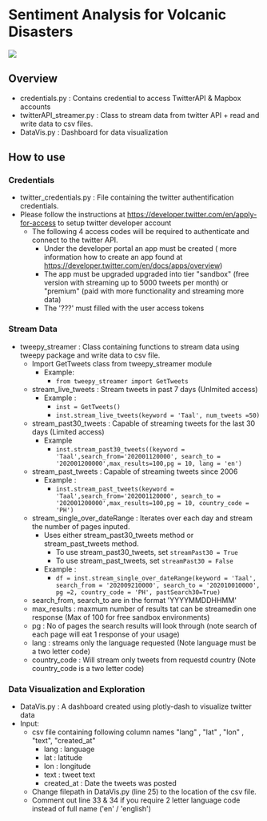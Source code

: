 # Sentiment Analysis for Volcanic Disasters

![](Images-Gifs/dash-App4.gif)

## Overview 
* credentials.py : Contains credential to access TwitterAPI & Mapbox accounts
* twitterAPI_streamer.py : Class to stream data from twitter API + read and write data to csv files.
* DataVis.py : Dashboard for data visualization

## How to use

### Credentials
* twitter_credentials.py : File containing the twitter authentification credentials. 
* Please follow the instructions at https://developer.twitter.com/en/apply-for-access to setup twitter developer account
  * The following 4 access codes will be required to authenticate and connect to the twitter API.
      * Under the developer portal an app must be created ( more information how to create an app found at https://developer.twitter.com/en/docs/apps/overview)
      * The app must be upgraded upgraded into tier "sandbox" (free version with streaming up to 5000 tweets per month) or "premium" (paid with more functionality and streaming more data)
      * The '???' must filled with the user access tokens
      
### Stream Data  
* tweepy_streamer : Class containing functions to stream data using tweepy package and write data to csv file.
  * Import GetTweets class from tweepy_streamer module
    * Example:
      * `from tweepy_streamer import GetTweets`
  * stream_live_tweets : Stream tweets in past 7 days (Unlmited access)
    * Example :
      * `inst = GetTweets()`
      * `inst.stream_live_tweets(keyword = 'Taal', num_tweets =50)`
  * stream_past30_tweets : Capable of streaming tweets for the last 30 days (Limited access)
    * Example
      * `inst.stream_past30_tweets((keyword = 'Taal',search_from='202001120000', search_to = '202001200000',max_results=100,pg = 10, lang = 'en')`
  * stream_past_tweets : Capable of streaming tweets since 2006
    * Example :
       * `inst.stream_past_tweets(keyword = 'Taal',search_from='202001120000', search_to = '202001200000',max_results=100,pg = 10, country_code = 'PH')`
  * stream_single_over_dateRange : Iterates over each day and stream the number of pages inputed.
    * Uses either stream_past30_tweets method or stream_past_tweets method. 
      * To use stream_past30_tweets, set `streamPast30 = True` 
      * To use stream_past_tweets, set `streamPast30 = False`
    * Example : 
      * `df = inst.stream_single_over_dateRange(keyword = 'Taal', search_from = '202009210000', search_to = '202010010000', pg =2, country_code = 'PH', pastSearch30=True)`
  * search_from, search_to are in the format 'YYYYMMDDHHMM'
  * max_results : maxmum number of results tat can be streamedin one response (Max of 100 for free sandbox environments)
  * pg : No of pages the search results will look through (note search of each page will eat 1 response of your usage)
  * lang : streams only the language requested (Note language must be a two letter code)
  * country_code : Will stream only tweets from requestd country (Note country_code is a two letter code)
 
### Data Visualization and Exploration
* DataVis.py : A dashboard created using plotly-dash to visualize twitter data
* Input:
  * csv file containing following column names "lang" , "lat" , "lon" , "text", "created_at"
    * lang : language
    * lat : latitude
    * lon : longitude
    * text : tweet text
    * created_at : Date the tweets was posted
  * Change filepath in DataVis.py (line 25) to the location of the csv file.
  * Comment out line 33 & 34 if you require 2 letter language code instead of full name ('en' / 'english')

